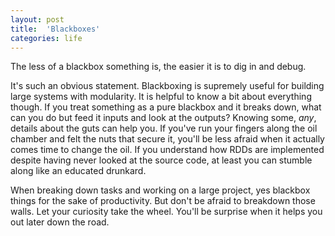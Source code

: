 ```yaml
---
layout: post
title:  'Blackboxes'
categories: life
---
```


The less of a blackbox something is, the easier it is to dig in and debug.

It's such an obvious statement. Blackboxing is supremely useful for building large
systems with modularity. It is helpful to know a bit about everything though. If you
treat something as a pure blackbox and it breaks down, what can you do but feed it inputs
and look at the outputs? Knowing some, _any_, details about the guts can help you. If
you've run your fingers along the oil chamber and felt the nuts that secure it, you'll be
less afraid when it actually comes time to change the oil. If you understand how RDDs are
implemented despite having never looked at the source code, at least you can stumble
along like an educated drunkard.

When breaking down tasks and working on a large project, yes blackbox things for the sake
of productivity. But don't be afraid to breakdown those walls. Let your curiosity take
the wheel. You'll be surprise when it helps you out later down the road.
